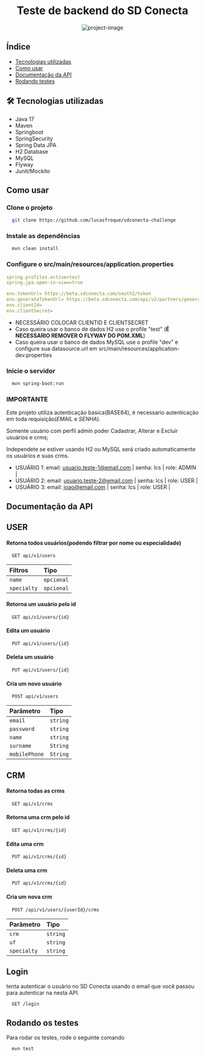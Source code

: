 <h1 align="center" id="title">Teste de backend do SD Conecta</h1>

<p align="center"><img src="https://socialify.git.ci/lucasfroque/sdconecta-challenge/image?language=1&amp;name=1&amp;owner=1&amp;pattern=Solid&amp;theme=Dark" alt="project-image"></p>

## Índice
- [Tecnologias utilizadas](#-tecnologias-utilizadas)
- [Como usar](#como-usar)
- [Documentação da API](#documentação-da-api)
- [Rodando testes](#rodando-testes)

## 🛠 Tecnologias utilizadas

- Java 17
- Maven
- Springboot
- SpringSecurity
- Spring Data JPA
- H2 Database
- MySQL
- Flyway
- Junit/Mockito

## Como usar

### Clone o projeto

```bash
  git clone https://github.com/lucasfroque/sdconecta-challenge
```
### Instale as dependências

```bash
  mvn clean install
```
### Configure o src/main/resources/application.properties
```yaml
spring.profiles.active=test
spring.jpa.open-in-view=true

env.tokenUrl= https://beta.sdconecta.com/oauth2/token
env.generateTokenUrl= https://beta.sdconecta.com/api/v2/partners/generate-user-token
env.clientId=
env.clientSecret=
```
- NECESSÁRIO COLOCAR CLIENTID E CLIENTSECRET
- Caso queira usar o banco de dados H2 use o profile "test" (**É NECESSARIO REMOVER O FLYWAY DO POM.XML**)
- Caso queira usar o banco de dados MySQL use o profile "dev" e configure sua datasource.url em src/main/resources/application-dev.properties

### Inicie o servidor

```bash
  mvn spring-boot:run
```

### IMPORTANTE
Este projeto utiliza autenticação basica(BASE64), é necessario autenticação em toda requisição(*EMAIL* e *SENHA*).

Somente usuário com perfil admin poder Cadastrar, Alterar e Excluir usuários e crms;

Independete se estiver usando H2 ou MySQL será criado automaticamente os usuários e suas crms.

- USUÁRIO 1: 
  email: usuario.teste-1@email.com | senha: lcs | role: ADMIN |
- USUÁRIO 2: 
  email: usuario.teste-2@email.com | senha: lcs | role: USER | 
- USUÁRIO 3:
  email: joao@email.com | senha: lcs | role: USER |


## Documentação da API

## USER

#### Retorna todos usuários(podendo filtrar por nome ou especialidade)
```http
  GET api/v1/users
```
| Filtros   | Tipo       |
| :---------- | :--------- | 
| `name`      | `opcional` | 
| `specialty`      | `opcional` | 


#### Retorna um usuário pelo id

```http
  GET api/v1/users/{id}
```

#### Edita um usuário

```http
  PUT api/v1/users/{id}
```
#### Deleta um usuário

```http
  PUT api/v1/users/{id}
```

#### Cria um novo usuário

```http
  POST api/v1/users
```

| Parâmetro   | Tipo       |
| :---------- | :--------- | 
| `email`      | `string` | 
| `password`      | `string` | 
| `name`      | `string` |
| `surname`      | `String` | 
| `mobilePhone`      | `String` | 

## CRM

#### Retorna todas as crms
```http
  GET api/v1/crms
```

#### Retorna uma crm pelo id

```http
  GET api/v1/crms/{id}
```

#### Edita uma crm

```http
  PUT api/v1/crms/{id}
```
#### Deleta uma crm

```http
  PUT api/v1/crms/{id}
```

#### Cria um nova crm

```http
  POST /api/v1/users/{userId}/crms
```

| Parâmetro   | Tipo       |
| :---------- | :--------- | 
| `crm`      | `string` | 
| `uf`      | `string` | 
| `specialty`      | `string` |

## Login

tenta autenticar o usuário no SD Conecta usando o email que você passou para autenticar na nesta API.

```http
  GET /login
```

## Rodando os testes

Para rodar os testes, rode o seguinte comando

```bash
  mvn test
```

  
